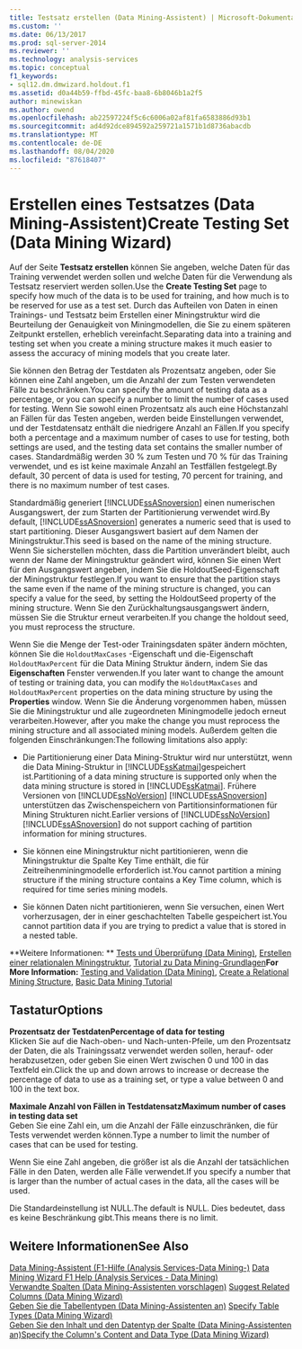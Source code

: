 ```yaml
---
title: Testsatz erstellen (Data Mining-Assistent) | Microsoft-Dokumentation
ms.custom: ''
ms.date: 06/13/2017
ms.prod: sql-server-2014
ms.reviewer: ''
ms.technology: analysis-services
ms.topic: conceptual
f1_keywords:
- sql12.dm.dmwizard.holdout.f1
ms.assetid: d0a44b59-ffbd-45fc-baa8-6b8046b1a2f5
author: minewiskan
ms.author: owend
ms.openlocfilehash: ab22597224f5c6c6006a02af81fa6583886d93b1
ms.sourcegitcommit: ad4d92dce894592a259721a1571b1d8736abacdb
ms.translationtype: MT
ms.contentlocale: de-DE
ms.lasthandoff: 08/04/2020
ms.locfileid: "87618407"
---
```

# <a name="create-testing-set-data-mining-wizard"></a><span data-ttu-id="0e7c7-102">Erstellen eines Testsatzes (Data Mining-Assistent)</span><span class="sxs-lookup"><span data-stu-id="0e7c7-102">Create Testing Set (Data Mining Wizard)</span></span>
  <span data-ttu-id="0e7c7-103">Auf der Seite **Testsatz erstellen** können Sie angeben, welche Daten für das Training verwendet werden sollen und welche Daten für die Verwendung als Testsatz reserviert werden sollen.</span><span class="sxs-lookup"><span data-stu-id="0e7c7-103">Use the **Create Testing Set** page to specify how much of the data is to be used for training, and how much is to be reserved for use as a test set.</span></span> <span data-ttu-id="0e7c7-104">Durch das Aufteilen von Daten in einen Trainings- und Testsatz beim Erstellen einer Miningstruktur wird die Beurteilung der Genauigkeit von Miningmodellen, die Sie zu einem späteren Zeitpunkt erstellen, erheblich vereinfacht.</span><span class="sxs-lookup"><span data-stu-id="0e7c7-104">Separating data into a training and testing set when you create a mining structure makes it much easier to assess the accuracy of mining models that you create later.</span></span>  
  
 <span data-ttu-id="0e7c7-105">Sie können den Betrag der Testdaten als Prozentsatz angeben, oder Sie können eine Zahl angeben, um die Anzahl der zum Testen verwendeten Fälle zu beschränken.</span><span class="sxs-lookup"><span data-stu-id="0e7c7-105">You can specify the amount of testing data as a percentage, or you can specify a number to limit the number of cases used for testing.</span></span> <span data-ttu-id="0e7c7-106">Wenn Sie sowohl einen Prozentsatz als auch eine Höchstanzahl an Fällen für das Testen angeben, werden beide Einstellungen verwendet, und der Testdatensatz enthält die niedrigere Anzahl an Fällen.</span><span class="sxs-lookup"><span data-stu-id="0e7c7-106">If you specify both a percentage and a maximum number of cases to use for testing, both settings are used, and the testing data set contains the smaller number of cases.</span></span> <span data-ttu-id="0e7c7-107">Standardmäßig werden 30 % zum Testen und 70 % für das Training verwendet, und es ist keine maximale Anzahl an Testfällen festgelegt.</span><span class="sxs-lookup"><span data-stu-id="0e7c7-107">By default, 30 percent of data is used for testing, 70 percent for training, and there is no maximum number of test cases.</span></span>  
  
 <span data-ttu-id="0e7c7-108">Standardmäßig generiert [!INCLUDE[ssASnoversion](../includes/ssasnoversion-md.md)] einen numerischen Ausgangswert, der zum Starten der Partitionierung verwendet wird.</span><span class="sxs-lookup"><span data-stu-id="0e7c7-108">By default, [!INCLUDE[ssASnoversion](../includes/ssasnoversion-md.md)] generates a numeric seed that is used to start partitioning.</span></span> <span data-ttu-id="0e7c7-109">Dieser Ausgangswert basiert auf dem Namen der Miningstruktur.</span><span class="sxs-lookup"><span data-stu-id="0e7c7-109">This seed is based on the name of the mining structure.</span></span> <span data-ttu-id="0e7c7-110">Wenn Sie sicherstellen möchten, dass die Partition unverändert bleibt, auch wenn der Name der Miningstruktur geändert wird, können Sie einen Wert für den Ausgangswert angeben, indem Sie die HoldoutSeed-Eigenschaft der Miningstruktur festlegen.</span><span class="sxs-lookup"><span data-stu-id="0e7c7-110">If you want to ensure that the partition stays the same even if the name of the mining structure is changed, you can specify a value for the seed, by setting the HoldoutSeed property of the mining structure.</span></span> <span data-ttu-id="0e7c7-111">Wenn Sie den Zurückhaltungsausgangswert ändern, müssen Sie die Struktur erneut verarbeiten.</span><span class="sxs-lookup"><span data-stu-id="0e7c7-111">If you change the holdout seed, you must reprocess the structure.</span></span>  
  
 <span data-ttu-id="0e7c7-112">Wenn Sie die Menge der Test-oder Trainingsdaten später ändern möchten, können Sie die `HoldoutMaxCases` -Eigenschaft und die-Eigenschaft `HoldoutMaxPercent` für die Data Mining Struktur ändern, indem Sie das **Eigenschaften** Fenster verwenden.</span><span class="sxs-lookup"><span data-stu-id="0e7c7-112">If you later want to change the amount of testing or training data, you can modify the `HoldoutMaxCases` and `HoldoutMaxPercent` properties on the data mining structure by using the **Properties** window.</span></span> <span data-ttu-id="0e7c7-113">Wenn Sie die Änderung vorgenommen haben, müssen Sie die Miningstruktur und alle zugeordneten Miningmodelle jedoch erneut verarbeiten.</span><span class="sxs-lookup"><span data-stu-id="0e7c7-113">However, after you make the change you must reprocess the mining structure and all associated mining models.</span></span> <span data-ttu-id="0e7c7-114">Außerdem gelten die folgenden Einschränkungen:</span><span class="sxs-lookup"><span data-stu-id="0e7c7-114">The following limitations also apply:</span></span>  
  
-   <span data-ttu-id="0e7c7-115">Die Partitionierung einer Data Mining-Struktur wird nur unterstützt, wenn die Data Mining-Struktur in [!INCLUDE[ssKatmai](../includes/sskatmai-md.md)]gespeichert ist.</span><span class="sxs-lookup"><span data-stu-id="0e7c7-115">Partitioning of a data mining structure is supported only when the data mining structure is stored in [!INCLUDE[ssKatmai](../includes/sskatmai-md.md)].</span></span> <span data-ttu-id="0e7c7-116">Frühere Versionen von [!INCLUDE[ssNoVersion](../includes/ssnoversion-md.md)] [!INCLUDE[ssASnoversion](../includes/ssasnoversion-md.md)] unterstützen das Zwischenspeichern von Partitionsinformationen für Mining Strukturen nicht.</span><span class="sxs-lookup"><span data-stu-id="0e7c7-116">Earlier versions of [!INCLUDE[ssNoVersion](../includes/ssnoversion-md.md)] [!INCLUDE[ssASnoversion](../includes/ssasnoversion-md.md)] do not support caching of partition information for mining structures.</span></span>  
  
-   <span data-ttu-id="0e7c7-117">Sie können eine Miningstruktur nicht partitionieren, wenn die Miningstruktur die Spalte Key Time enthält, die für Zeitreihenminingmodelle erforderlich ist.</span><span class="sxs-lookup"><span data-stu-id="0e7c7-117">You cannot partition a mining structure if the mining structure contains a Key Time column, which is required for time series mining models.</span></span>  
  
-   <span data-ttu-id="0e7c7-118">Sie können Daten nicht partitionieren, wenn Sie versuchen, einen Wert vorherzusagen, der in einer geschachtelten Tabelle gespeichert ist.</span><span class="sxs-lookup"><span data-stu-id="0e7c7-118">You cannot partition data if you are trying to predict a value that is stored in a nested table.</span></span>  
  
 <span data-ttu-id="0e7c7-119">\*\*Weitere Informationen: \*\* [Tests und Überprüfung &#40;Data Mining&#41;](data-mining/testing-and-validation-data-mining.md), [Erstellen einer relationalen Miningstruktur](data-mining/create-a-relational-mining-structure.md), [Tutorial zu Data Mining-Grundlagen](../../2014/tutorials/basic-data-mining-tutorial.md)</span><span class="sxs-lookup"><span data-stu-id="0e7c7-119">**For More Information:** [Testing and Validation &#40;Data Mining&#41;](data-mining/testing-and-validation-data-mining.md), [Create a Relational Mining Structure](data-mining/create-a-relational-mining-structure.md), [Basic Data Mining Tutorial](../../2014/tutorials/basic-data-mining-tutorial.md)</span></span>  
  
## <a name="options"></a><span data-ttu-id="0e7c7-120">Tastatur</span><span class="sxs-lookup"><span data-stu-id="0e7c7-120">Options</span></span>  
 <span data-ttu-id="0e7c7-121">**Prozentsatz der Testdaten**</span><span class="sxs-lookup"><span data-stu-id="0e7c7-121">**Percentage of data for testing**</span></span>  
 <span data-ttu-id="0e7c7-122">Klicken Sie auf die Nach-oben- und Nach-unten-Pfeile, um den Prozentsatz der Daten, die als Trainingssatz verwendet werden sollen, herauf- oder herabzusetzen, oder geben Sie einen Wert zwischen 0 und 100 in das Textfeld ein.</span><span class="sxs-lookup"><span data-stu-id="0e7c7-122">Click the up and down arrows to increase or decrease the percentage of data to use as a training set, or type a value between 0 and 100 in the text box.</span></span>  
  
 <span data-ttu-id="0e7c7-123">**Maximale Anzahl von Fällen in Testdatensatz**</span><span class="sxs-lookup"><span data-stu-id="0e7c7-123">**Maximum number of cases in testing data set**</span></span>  
 <span data-ttu-id="0e7c7-124">Geben Sie eine Zahl ein, um die Anzahl der Fälle einzuschränken, die für Tests verwendet werden können.</span><span class="sxs-lookup"><span data-stu-id="0e7c7-124">Type a number to limit the number of cases that can be used for testing.</span></span>  
  
 <span data-ttu-id="0e7c7-125">Wenn Sie eine Zahl angeben, die größer ist als die Anzahl der tatsächlichen Fälle in den Daten, werden alle Fälle verwendet.</span><span class="sxs-lookup"><span data-stu-id="0e7c7-125">If you specify a number that is larger than the number of actual cases in the data, all the cases will be used.</span></span>  
  
 <span data-ttu-id="0e7c7-126">Die Standardeinstellung ist NULL.</span><span class="sxs-lookup"><span data-stu-id="0e7c7-126">The default is NULL.</span></span> <span data-ttu-id="0e7c7-127">Dies bedeutet, dass es keine Beschränkung gibt.</span><span class="sxs-lookup"><span data-stu-id="0e7c7-127">This means there is no limit.</span></span>  
  
## <a name="see-also"></a><span data-ttu-id="0e7c7-128">Weitere Informationen</span><span class="sxs-lookup"><span data-stu-id="0e7c7-128">See Also</span></span>  
 <span data-ttu-id="0e7c7-129">[Data Mining-Assistent (F1-Hilfe &#40;Analysis Services-Data Mining-&#41;](data-mining-wizard-f1-help-analysis-services-data-mining.md) </span><span class="sxs-lookup"><span data-stu-id="0e7c7-129">[Data Mining Wizard F1 Help &#40;Analysis Services - Data Mining&#41;](data-mining-wizard-f1-help-analysis-services-data-mining.md) </span></span>  
 <span data-ttu-id="0e7c7-130">[Verwandte Spalten &#40;Data Mining-Assistenten vorschlagen&#41;](suggest-related-columns-data-mining-wizard.md) </span><span class="sxs-lookup"><span data-stu-id="0e7c7-130">[Suggest Related Columns &#40;Data Mining Wizard&#41;](suggest-related-columns-data-mining-wizard.md) </span></span>  
 <span data-ttu-id="0e7c7-131">[Geben Sie die Tabellentypen &#40;Data Mining-Assistenten an&#41;](specify-table-types-data-mining-wizard.md) </span><span class="sxs-lookup"><span data-stu-id="0e7c7-131">[Specify Table Types &#40;Data Mining Wizard&#41;](specify-table-types-data-mining-wizard.md) </span></span>  
 [<span data-ttu-id="0e7c7-132">Geben Sie den Inhalt und den Datentyp der Spalte &#40;Data Mining-Assistenten an&#41;</span><span class="sxs-lookup"><span data-stu-id="0e7c7-132">Specify the Column's Content and Data Type &#40;Data Mining Wizard&#41;</span></span>](specify-the-column-s-content-and-data-type-data-mining-wizard.md)  
  
  
